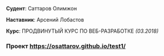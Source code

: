 **Судент**: Саттаров Олимжон

**Наставник**: Арсений Лобастов

**Курс**: ПРОДВИНУТЫЙ КУРС ПО ВЕБ-РАЗРАБОТКЕ *(03.2018)*

### Проект   https://osattarov.github.io/test1/
